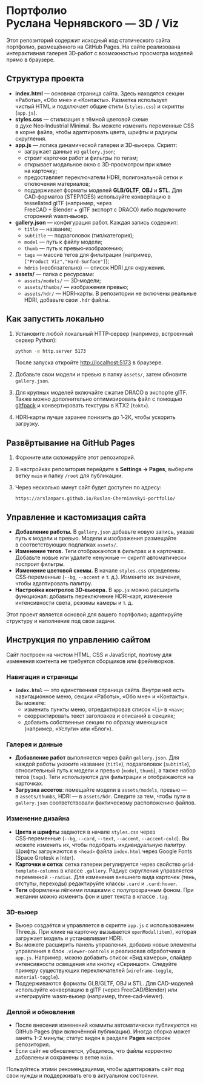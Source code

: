 # Портфолио Руслана Чернявского — 3D / Viz

Этот репозиторий содержит исходный код статического сайта портфолио, размещённого на GitHub Pages. На сайте реализована интерактивная галерея 3D‑работ с возможностью просмотра моделей прямо в браузере.

## Структура проекта

- **index.html** — основная страница сайта. Здесь находятся секции «Работы», «Обо мне» и «Контакты». Разметка использует чистый HTML и подключает общие стили (`styles.css`) и скрипты (`app.js`).
- **styles.css** — стилизация в тёмной цветовой схеме в духе Neo‑Industrial Minimal. Вы можете изменить переменные CSS в корне файла, чтобы адаптировать цвета, шрифты и радиусы скругления.
- **app.js** — логика динамической галереи и 3D‑вьюера. Скрипт:
  - загружает данные из `gallery.json`;
  - строит карточки работ и фильтры по тегам;
  - открывает модальное окно с 3D‑просмотром при клике на карточку;
  - предоставляет переключатели HDRI, полигональной сетки и отключения материалов;
  - поддерживает форматы моделей **GLB/GLTF**, **OBJ** и **STL**. Для CAD‑форматов (STEP/IGES) используйте конвертацию в tessellated glTF (например, через FreeCAD + Blender + glTF экспорт с DRACO) либо подключите сторонний wasm‑вьюер.
- **gallery.json** — конфигурация работ. Каждая запись содержит:
  - `title` — название;
  - `subtitle` — подзаголовок (тип/категория);
  - `model` — путь к файлу модели;
  - `thumb` — путь к превью‑изображению;
  - `tags` — массив тегов для фильтрации (например, `["Product Viz","Hard‑Surface"]`);
  - `hdris` (необязательно) — список HDRI для окружения.
- **assets/** — папка с ресурсами:
  - `assets/models/` — 3D‑модели;
  - `assets/thumbs/` — изображения превью;
  - `assets/hdr/` — HDRI‑карты. В репозитории не включены реальные HDRI, добавьте свои `.hdr` файлы.

## Как запустить локально

1. Установите любой локальный HTTP‑сервер (например, встроенный сервер Python):

   ```bash
   python -m http.server 5173
   ```

   После запуска откройте [http://localhost:5173](http://localhost:5173) в браузере.

2. Добавьте свои модели и превью в папку `assets/`, затем обновите `gallery.json`.

3. Для крупных моделей включайте сжатие DRACO в экспорте glTF. Также можно дополнительно оптимизировать файл с помощью [gltfpack](https://github.com/zeux/meshoptimizer) и конвертировать текстуры в KTX2 (`toktx`).

4. HDRI‑карты лучше заранее понизить до 1‑2К, чтобы ускорить загрузку.

## Развёртывание на GitHub Pages

1. Форкните или склонируйте этот репозиторий.
2. В настройках репозитория перейдите в **Settings → Pages**, выберите ветку `main` и папку `/root` для публикации.
3. Через несколько минут сайт будет доступен по адресу:

   ```
   https://arslanpars.github.io/Ruslan-Cherniavskyi-portfolio/
   ```

## Управление и кастомизация сайта

- **Добавление работы.** В `gallery.json` добавьте новую запись, указав путь к модели и превью. Модели и изображения размещайте в соответствующих подпапках `assets/`.
- **Изменение тегов.** Теги отображаются в фильтрах и в карточках. Добавьте новые или удалите ненужные — скрипт автоматически построит фильтры.
- **Изменение цветовой схемы.** В начале `styles.css` определены CSS‑переменные (`--bg`, `--accent` и т. д.). Измените их значения, чтобы адаптировать палитру.
- **Настройка контролов 3D‑вьюера.** В `app.js` можно расширить функционал: добавить переключение HDRI‑карт, изменение интенсивности света, режимы камеры и т. д.

Этот проект является основой для вашего портфолио; адаптируйте структуру и наполнение под свои задачи.

## Инструкция по управлению сайтом

Сайт построен на чистом HTML, CSS и JavaScript, поэтому для изменения контента не требуется сборщиков или фреймворков.

### Навигация и страницы

* **`index.html`** — это единственная страница сайта. Внутри неё есть навигационное меню, секции «Работы», «Обо мне» и «Контакты». Вы можете:
  - изменить пункты меню, отредактировав список `<li>` в `<nav>`;
  - скорректировать текст заголовков и описаний в секциях;
  - добавить собственные секции по образцу имеющихся (например, «Услуги» или «Блог»).

### Галерея и данные

* **Добавление работ** выполняется через файл `gallery.json`. Для каждой работы укажите название (`title`), подзаголовок (`subtitle`), относительный путь к модели и превью (`model`, `thumb`), а также набор тегов (`tags`). Теги используются для фильтрации и отображаются на карточках.
* **Загрузка ассетов**: помещайте модели в `assets/models`, превью — в `assets/thumbs`, HDRI — в `assets/hdr`. Следите за тем, чтобы пути в `gallery.json` соответствовали фактическому расположению файлов.

### Изменение дизайна

* **Цвета и шрифты** задаются в начале `styles.css` через CSS‑переменные (`--bg`, `--card`, `--text`, `--accent`, `--accent-cold`). Вы можете изменить их, чтобы подобрать индивидуальную палитру. Шрифты загружаются в `<head>` файла `index.html` через Google Fonts (Space Grotesk и Inter).
* **Карточки и сетка**: сетка галереи регулируется через свойство `grid-template-columns` в классе `.gallery`. Радиус скругления управляется переменной `--radius`. Для изменения внешнего вида карточек (тень, отступы, переходы) редактируйте классы `.card` и `.card:hover`.
* **Теги** оформлены лёгкими плашками с полупрозрачным фоном. При желании можно изменить фон и цвет текста в классе `.tag`.

### 3D‑вьюер

* Вьюер создаётся и управляется в скрипте `app.js` с использованием Three.js. При клике на карточку вызывается `openModal(item)`, которая загружает модель и устанавливает HDRI.
* Вы можете расширить панель управления, добавив новые элементы управления в блок `.viewer-controls` и реализовав обработчики в `app.js`. Например, можно добавить список «Вид камеры», слайдер интенсивности освещения или кнопку «Скриншот». Следуйте примеру существующих переключателей (`wireframe-toggle`, `material-toggle`).
* Поддерживаются форматы GLB/GLTF, OBJ и STL. Для CAD‑моделей используйте конвертацию в glTF (через FreeCAD/Blender) или интегрируйте wasm‑вьюер (например, three‑cad‑viewer).

### Деплой и обновления

* После внесения изменений коммиты автоматически публикуются на GitHub Pages (при включённой публикации). Иногда сборка может занять 1–2 минуты; статус виден в разделе **Pages** настроек репозитория.
* Если сайт не обновляется, убедитесь, что файлы корректно добавлены и сохранены в ветке `main`.

Пользуйтесь этими рекомендациями, чтобы адаптировать сайт под свои нужды и поддерживать его в актуальном состоянии.
